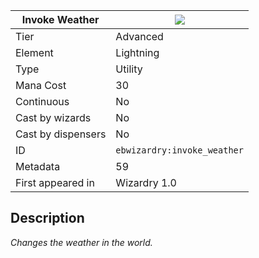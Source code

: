 | Invoke Weather |![](https://github.com/Electroblob77/Wizardry/blob/1.12.2/src/main/resources/assets/ebwizardry/textures/spells/ebwizardry:invoke_weather.png)|
|---|---|
| Tier | Advanced |
| Element | Lightning |
| Type | Utility |
| Mana Cost | 30 |
| Continuous | No |
| Cast by wizards | No |
| Cast by dispensers | No |
| ID | `ebwizardry:invoke_weather` |
| Metadata | 59 |
| First appeared in | Wizardry 1.0 |
## Description
_Changes the weather in the world._